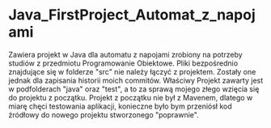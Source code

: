 # Java_FirstProject_Automat_z_napojami
Zawiera projekt w Java dla automatu z napojami zrobiony na potrzeby studiów z przedmiotu Programowanie Obiektowe.
Pliki bezpośrednio znajdujące się w folderze "src" nie należy łączyć z projektem. Zostały one jednak dla zapisania historii moich commitów.
Właściwy Projekt zawarty jest w podfolderach "java" oraz "test", a to za sprawą mojego złego wzięcia się do projektu z początku. Projekt z początku nie był z Mavenem, dlatego w miarę chęci testowania aplikacji, konieczne było bym przeniósł kod źródłowy do nowego projektu stworzonego "poprawnie". 
